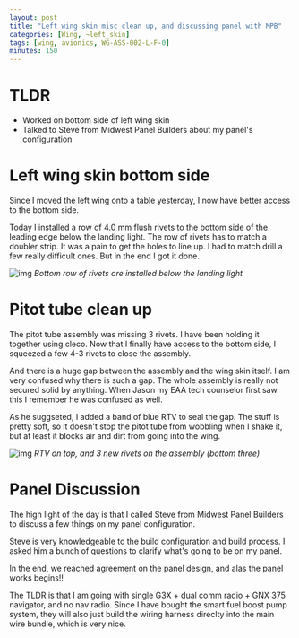 ```yaml
---
layout: post
title: "Left wing skin misc clean up, and discussing panel with MPB"
categories: [Wing, ~left_skin]
tags: [wing, avionics, WG-ASS-002-L-F-0]
minutes: 150
---
```


# TLDR

- Worked on bottom side of left wing skin
- Talked to Steve from Midwest Panel Builders about my panel's configuration

# Left wing skin bottom side

Since I moved the left wing onto a table yesterday, I now have better access to the bottom side.

Today I installed a row of 4.0 mm flush rivets to the bottom side of the leading edge below the landing light. The row of rivets has to match a doubler strip. It was a pain to get the holes to line up. I had to match drill a few really difficult ones. But in the end I got it done.

![img](https://lh3.googleusercontent.com/pw/AP1GczMDp8-ozFDB8OfnrlI4ZtElkRYrgCRTCcBpjBUszUo7PYd-mEnEBmOzIOWYNDgXS9FYhwgZIeqFeZ_1sZB65E-2oTmayy5ZTLdJQJ_rWVkRAwwTNUaQ5YXOFDqr5d5ZCwex4X5I-0sQNTxEDBspefa8EA=w2174-h2888-s-no-gm?authuser=3)
_Bottom row of rivets are installed below the landing light_

# Pitot tube clean up

The pitot tube assembly was missing 3 rivets. I have been holding it together using cleco. Now that I finally have access to the bottom side, I squeezed a few 4-3 rivets to close the assembly.

And there is a huge gap between the assembly and the wing skin itself. I am very confused why there is such a gap. The whole assembly is really not secured solid by anything. When Jason my EAA tech counselor first saw this I remember he was confused as well.

As he suggseted, I added a band of blue RTV to seal the gap. The stuff is pretty soft, so it doesn't stop the pitot tube from wobbling when I shake it, but at least it blocks air and dirt from going into the wing.

![img](https://lh3.googleusercontent.com/pw/AP1GczOqmf3tjH47P4eBhIlumbpieGME31CZEv1yb6BKEVdkHuEnSpdXWpfjRrES9HTGB9_fXnLvXtKp2jvKSuaBgVbmnnXSSLl0Kuk6hJ0uX4u28FBioAmE_OOIUG7upJS-uCeER5QUOWUTaySkV3S3JIWxBA=w2174-h2888-s-no-gm?authuser=3)
_RTV on top, and 3 new rivets on the assembly (bottom three)_

# Panel Discussion

The high light of the day is that I called Steve from Midwest Panel Builders to discuss a few things on my panel configuration.

Steve is very knowledgeable to the build configuration and build process. I asked him a bunch of questions to clarify what's going to be on
my panel.

In the end, we reached agreement on the panel design, and alas the panel works begins!!

The TLDR is that I am going with single G3X + dual comm radio + GNX 375 navigator, and no nav radio. Since I have bought the smart fuel boost pump
system, they will also just build the wiring harness direclty into the main wire bundle, which is very nice.
